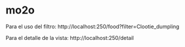 # mo2o
Para el uso del filtro: 
http://localhost:250/food?filter=Clootie_dumpling

Para el detalle de la vista:
http://localhost:250/detail
